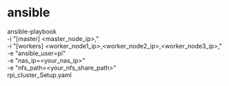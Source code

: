 # ansible


ansible-playbook \
-i "[master] <master_node_ip>," \
-i "[workers] <worker_node1_ip>,<worker_node2_ip>,<worker_node3_ip>," \
-e "ansible_user=pi" \
-e "nas_ip=<your_nas_ip>" \
-e "nfs_path=<your_nfs_share_path>" \
rpi_cluster_Setup.yaml

